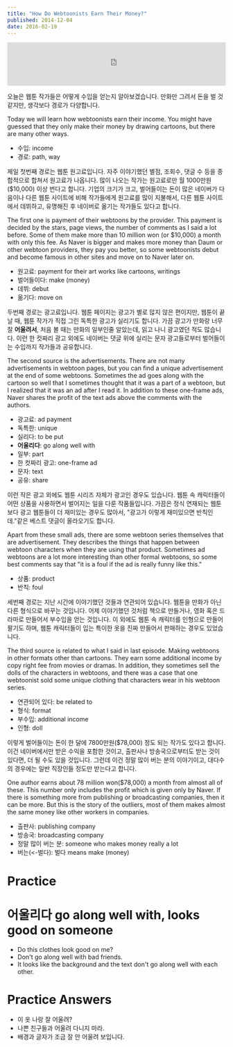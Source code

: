 ```yaml
---
title: "How Do Webtoonists Earn Their Money?"
published: 2014-12-04
date: 2016-02-19
---
```

<iframe id="audio_iframe" src="https://www.podbean.com/media/player/audio/postId/5396977/url/http%253A%252F%252Fwiseinit.podbean.com%252Fe%252Fhow-do-webtoonists-earn-money%252F/initByJs/1/auto/1?skin=5" width="100%" height="100" frameborder="0" scrolling="no"></iframe>

오늘은 웹툰 작가들은 어떻게 수입을 얻는지 알아보겠습니다. 만화만 그려서 돈을 벌 것 같지만, 생각보다 경로가 다양합니다.

Today we will learn how webtoonists earn their income. You might have guessed that they only make their money by drawing cartoons, but there are many other ways.

* 수입: income
* 경로: path, way

제일 첫번째 경로는 웹툰 원고료입니다. 자주 이야기했던 별점, 조회수, 댓글 수 등을 종합적으로 합쳐서 원고료가 나옵니다. 많이 나오는 작가는 원고료로만 월 1000만원($10,000) 이상 번다고 합니다. 기업의 크기가 크고, 벌어들이는 돈이 많은 네이버가 다음이나 다른 웹툰 사이트에 비해 작가들에게 원고료를 많이 지불해서, 다른 웹툰 사이트에서 데뷔하고, 유명해진 후 네이버로 옮기는 작가들도 있다고 합니다.

The first one is payment of their webtoons by the provider. This payment is decided by the stars, page views, the number of comments as I said a lot before. Some of them make more than 10 million won (or $10,000) a month with only this fee. As Naver is bigger and makes more money than Daum or other webtoon providers, they pay you better, so some webtoonists debut and become famous in other sites and move on to Naver later on.

* 원고료: payment for their art works like cartoons, writings
* 벌어들이다: make (money)
* 데뷔: debut
* 옮기다: move on

두번째 경로는 광고료입니다. 웹툰 페이지는 광고가 별로 많지 않은 편이지만, 웹툰이 끝날 때, 웹툰 작가가 직접 그린 독특한 광고가 실리기도 합니다. 가끔 광고가 만화랑 너무 잘 <strong><span style="color: # ff0000;">어울려서</span></strong>, 처음 볼 때는 만화의 일부인줄 알았는데, 읽고 나니 광고였던 적도 많습니다. 이런 한 컷짜리 광고 외에도 네이버는 댓글 위에 실리는 문자 광고들로부터 벌어들이는 수입까지 작가들과 공유합니다.

The second source is the advertisements. There are not many advertisements in webtoon pages, but you can find a unique advertisement at the end of some webtoons. Sometimes the ad goes along with the cartoon so well that I sometimes thought that it was a part of a webtoon, but I realized that it was an ad after I read it. In addition to these one-frame ads, Naver shares the profit of the text ads above the comments with the authors.

* 광고료: ad payment
* 독특한: unique
* 실리다: to be put
* <strong><span style="color: # ff0000;">어울리다</span></strong>: go along well with
* 일부: part
* 한 컷짜리 광고: one-frame ad
* 문자: text
* 공유: share

이런 작은 광고 외에도 웹툰 시리즈 자체가 광고인 경우도 있습니다. 웹툰 속 캐릭터들이 어떤 상품을 사용하면서 벌어지는 일을 다룬 작품들입니다. 가끔은 정식 연재되는 웹툰보다 광고 웹툰들이 더 재미있는 경우도 많아서, "광고가 이렇게 재미있으면 반칙인데."같은 베스트 댓글이 올라오기도 합니다.

Apart from these small ads, there are some webtoon series themselves that are advertisement. They describes the things that happen between webtoon characters when they are using that product. Sometimes ad webtoons are a lot more interesting than other formal webtoons, so some best comments say that "it is a foul if the ad is really funny like this."

* 상품: product
* 반칙: foul

세번째 경로는 지난 시간에 이야기했던 것들과 연관되어 있습니다. 웹툰을 만화가 아닌 다른 형식으로 바꾸는 것입니다. 어제 이야기했던 것처럼 책으로 만들거나, 영화 혹은 드라마로 만들어서 부수입을 얻는 것입니다. 이 외에도 웹툰 속 캐릭터를 인형으로 만들어 팔기도 하며, 웹툰 캐릭터들이 입는 특이한 옷을 진짜 만들어서 판매하는 경우도 있었습니다.

The third source is related to what I said in last episode. Making webtoons in other formats other than cartoons. They earn some additional income by copy right fee from movies or dramas. In addition, they sometimes sell the dolls of the characters in webtoons, and there was a case that one webtoonist sold some unique clothing that characters wear in his webtoon series.

* 연관되어 있다: be related to
* 형식: format
* 부수입: additional income
* 인형: doll

이렇게 벌어들이는 돈이 한 달에 7800만원($78,000) 정도 되는 작가도 있다고 합니다. 이건 네이버에서만 받은 수익을 포함한 것이고, 출판사나 방송국으로부터도 받는 것이 있다면, 더 될 수도 있을 것입니다. 그런데 이건 정말 많이 버는 분의 이야기이고, 대다수의 경우에는 일반 직장인들 정도만 받는다고 합니다.

One author earns about 78 million won($78,000) a month from almost all of these. This number only includes the profit which is given only by Naver. If there is something more from publishing or broadcasting companies, then it can be more. But this is the story of the outliers, most of them makes almost the same money like other workers in companies.

* 출판사: publishing company
* 방송국: broadcasting company
* 정말 많이 버는 분: someone who makes money really a lot
 * 버는(<-벌다): 벌다 means make (money)


#  Practice

#  어울리다 go along well with, looks good on someone

* Do this clothes look good on me?
* Don't go along well with bad friends.
* It looks like the background and the text don't go along well with each other.

#  Practice Answers

* 이 옷 나랑 잘 어울려?
* 나쁜 친구들과 어울려 다니지 마라.
* 배경과 글자가 조금 잘 안 어울려 보입니다.
